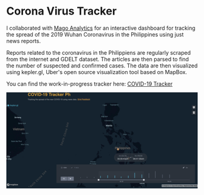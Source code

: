 # Corona Virus Tracker

I collaborated with [Mago Analytics](https://twitter.com/magoanalytics) for an interactive dashboard for tracking the spread of the 2019 Wuhan Coronavirus in the Philippines using just news reports. 

Reports related to the coronavirus in the Philippiens are regularly scraped from the internet and GDELT dataset. The articles are then parsed to find the number of suspected and confirmed cases. The data are then visualized using kepler.gl, Uber's open source visualization tool based on MapBox.

You can find the work-in-progress tracker here: [COVID-19 Tracker](https://ncov-tracker.herokuapp.com/)

<img src = "media/ncov.png"/>

